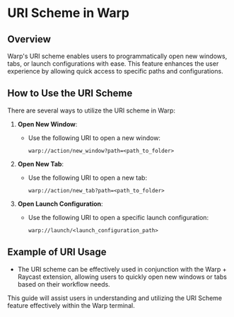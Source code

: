 # URI Scheme in Warp

## Overview
Warp's URI scheme enables users to programmatically open new windows, tabs, or launch configurations with ease. This feature enhances the user experience by allowing quick access to specific paths and configurations.

## How to Use the URI Scheme
There are several ways to utilize the URI scheme in Warp:

1. **Open New Window**:
   - Use the following URI to open a new window:
     ```
     warp://action/new_window?path=<path_to_folder>
     ```

2. **Open New Tab**:
   - Use the following URI to open a new tab:
     ```
     warp://action/new_tab?path=<path_to_folder>
     ```

3. **Open Launch Configuration**:
   - Use the following URI to open a specific launch configuration:
     ```
     warp://launch/<launch_configuration_path>
     ```

## Example of URI Usage
- The URI scheme can be effectively used in conjunction with the Warp + Raycast extension, allowing users to quickly open new windows or tabs based on their workflow needs.

This guide will assist users in understanding and utilizing the URI Scheme feature effectively within the Warp terminal.

